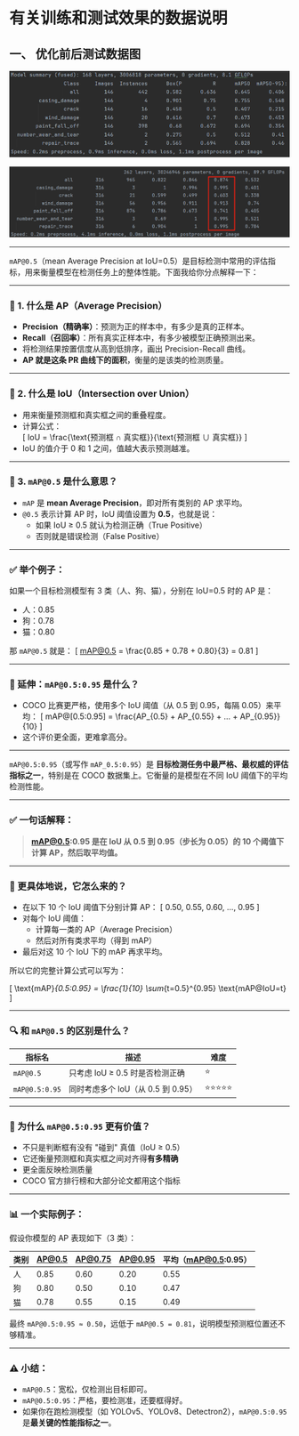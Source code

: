 # 有关训练和测试效果的数据说明

## 一、 优化前后测试数据图

![改进前数据](改进前数据.png)

![改进后数据](改进后数据.png)

---

`mAP@0.5`（mean Average Precision at IoU=0.5）是目标检测中常用的评估指标，用来衡量模型在检测任务上的整体性能。下面我给你分点解释一下：

---

### 📌 1. 什么是 AP（Average Precision）

- **Precision（精确率）**：预测为正的样本中，有多少是真的正样本。
- **Recall（召回率）**：所有真实正样本中，有多少被模型正确预测出来。
- 将检测结果按置信度从高到低排序，画出 Precision-Recall 曲线。
- **AP 就是这条 PR 曲线下的面积**，衡量的是该类的检测质量。

---

### 📌 2. 什么是 IoU（Intersection over Union）

- 用来衡量预测框和真实框之间的重叠程度。
- 计算公式：  
  \[
  IoU = \frac{\text{预测框 ∩ 真实框}}{\text{预测框 ∪ 真实框}}
  \]
- IoU 的值介于 0 和 1 之间，值越大表示预测越准。

---

### 📌 3. `mAP@0.5` 是什么意思？

- `mAP` 是 **mean Average Precision**，即对所有类别的 AP 求平均。
- `@0.5` 表示计算 AP 时，IoU 阈值设置为 **0.5**，也就是说：
  - 如果 IoU ≥ 0.5 就认为检测正确（True Positive）
  - 否则就是错误检测（False Positive）

---

### ✅ 举个例子：

如果一个目标检测模型有 3 类（人、狗、猫），分别在 IoU=0.5 时的 AP 是：

- 人：0.85  
- 狗：0.78  
- 猫：0.80  

那 `mAP@0.5` 就是：
\[
mAP@0.5 = \frac{0.85 + 0.78 + 0.80}{3} = 0.81
\]

---

### 🔄 延伸：`mAP@0.5:0.95` 是什么？

- COCO 比赛更严格，使用多个 IoU 阈值（从 0.5 到 0.95，每隔 0.05）来平均：
  \[
  mAP@[0.5:0.95] = \frac{AP_{0.5} + AP_{0.55} + ... + AP_{0.95}}{10}
  \]
- 这个评价更全面，更难拿高分。

---

`mAP@0.5:0.95`（或写作 `mAP_0.5:0.95`）是 **目标检测任务中最严格、最权威的评估指标之一**，特别是在 COCO 数据集上。它衡量的是模型在不同 IoU 阈值下的平均检测性能。

---

### ✅ 一句话解释：

> **mAP@0.5:0.95 是在 IoU 从 0.5 到 0.95（步长为 0.05）的 10 个阈值下计算 AP，然后取平均值。**

---

### 📌 更具体地说，它怎么来的？

- 在以下 10 个 IoU 阈值下分别计算 AP：
  \[
  0.50, 0.55, 0.60, ..., 0.95
  \]
- 对每个 IoU 阈值：
  - 计算每一类的 AP（Average Precision）
  - 然后对所有类求平均（得到 mAP）
- 最后对这 10 个 IoU 下的 mAP 再求平均。

所以它的完整计算公式可以写为：

\[
\text{mAP}_{0.5:0.95} = \frac{1}{10} \sum_{t=0.5}^{0.95} \text{mAP@IoU=t}
\]

---

### 🔍 和 `mAP@0.5` 的区别是什么？

| 指标名          | 描述                                 | 难度 |
|------------------|------------------------------------------|------|
| `mAP@0.5`         | 只考虑 IoU ≥ 0.5 时是否检测正确             | ⭐    |
| `mAP@0.5:0.95`    | 同时考虑多个 IoU（从 0.5 到 0.95）          | ⭐⭐⭐⭐⭐|

---

### 🚀 为什么 `mAP@0.5:0.95` 更有价值？

- 不只是判断框有没有 "碰到" 真值（IoU ≥ 0.5）
- 它还衡量预测框和真实框之间对齐得**有多精确**
- 更全面反映检测质量
- COCO 官方排行榜和大部分论文都用这个指标

---

### 📊 一个实际例子：

假设你模型的 AP 表现如下（3 类）：

| 类别 | AP@0.5 | AP@0.75 | AP@0.95 | 平均（mAP@0.5:0.95） |
|------|--------|---------|---------|------------------------|
| 人   | 0.85   | 0.60    | 0.20    | 0.55                   |
| 狗   | 0.80   | 0.50    | 0.10    | 0.47                   |
| 猫   | 0.78   | 0.55    | 0.15    | 0.49                   |

最终 `mAP@0.5:0.95 ≈ 0.50`，远低于 `mAP@0.5 = 0.81`，说明模型预测框位置还不够精准。

---

### ⚠️ 小结：

- `mAP@0.5`：宽松，仅检测出目标即可。
- `mAP@0.5:0.95`：严格，要检测准，还要框得好。
- 如果你在跑检测模型（如 YOLOv5、YOLOv8、Detectron2），`mAP@0.5:0.95` 是**最关键的性能指标之一**。
